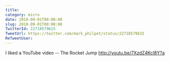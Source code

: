 ```yaml
---
title: 
category: micro
date: 2010-09-01T00:00:00
slug: 2010-09-01T00:00:00
TwitterId: 22718579615
TweetUrl: https://twitter.com/mark_philpot/status/22718579615
ReTweetUser: 
---
```


I liked a YouTube video -- The Rocket Jump http://youtu.be/7XzdZ4KcI8Y?a